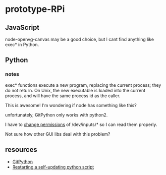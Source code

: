 # prototype-RPi

## JavaScript

node-openvg-canvas may be a good choice, but I cant find anything like exec\* in Python.

## Python

### notes

exec\* functions execute a new program, replacing the current process; they do not return. On Unix, the new executable is loaded into the current process, and will have the same process id as the caller.

This is awesome! I'm wondering if node has something like this?

unfortunately, GitPython only works with python2.

I have to [change permissions](http://www-user.tu-chemnitz.de/~klada/?site=projects&id=logitechkbd) of /dev/inputs/\* so I can read them properly.

Not sure how other GUI libs deal with this problem?

## resources

* [GitPython](https://gitorious.org/git-python)
* [Restarting a self-updating python script](http://stackoverflow.com/questions/1750757/restarting-a-self-updating-python-script)
